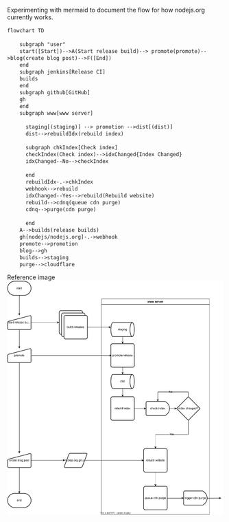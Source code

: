 Experimenting with mermaid to document the flow for how nodejs.org currently works.
```mermaid
flowchart TD
    
    subgraph "user"
    start([Start])-->A(Start release build)--> promote(promote)-->blog(create blog post)-->F([End])
    end
    subgraph jenkins[Release CI]
    builds
    end
    subgraph github[GitHub]
    gh
    end
    subgraph www[www server]
    
      staging[(staging)] --> promotion -->dist[(dist)]
      dist-->rebuildIdx(rebuild index)
      
      subgraph chkIndex[Check index]
      checkIndex(Check index)-->idxChanged{Index Changed}
      idxChanged--No-->checkIndex
      
      end
      rebuildIdx-.->chkIndex
      webhook-->rebuild
      idxChanged--Yes-->rebuild(Rebuild website)
      rebuild-->cdnq(queue cdn purge)
      cdnq-->purge(cdn purge)
      
      end
    A-->builds(release builds)
    gh[nodejs/nodejs.org]-.->webhook
    promote-->promotion
    blog-->gh
    builds-->staging
    purge-->cloudflare

```

Reference image
![Original reference flow](https://raw.githubusercontent.com/richardlau/nodejs.org-flow/main/release%20process.svg)
